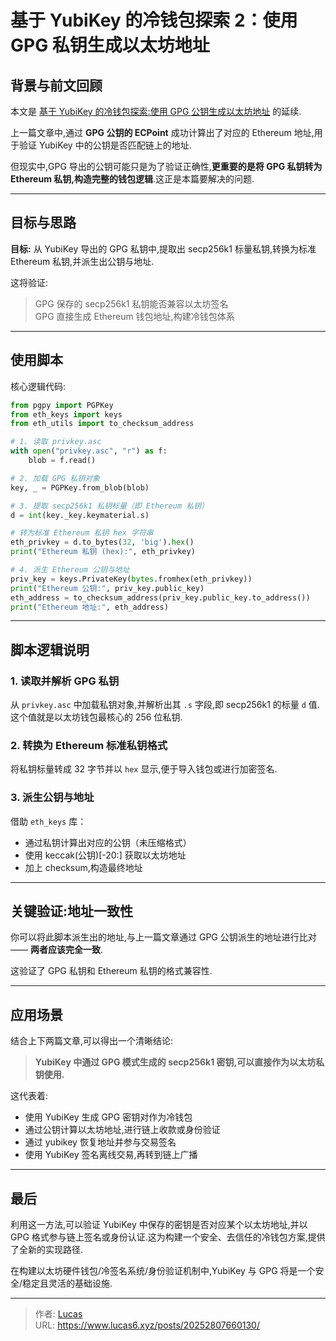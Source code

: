 # 基于 YubiKey 的冷钱包探索 2：使用 GPG 私钥生成以太坊地址


## 背景与前文回顾

本文是 [基于 YubiKey 的冷钱包探索:使用 GPG 公钥生成以太坊地址](https://lucas5.xyz/posts/20252707660129/) 的延续.

上一篇文章中,通过 **GPG 公钥的 ECPoint** 成功计算出了对应的 Ethereum 地址,用于验证 YubiKey 中的公钥是否匹配链上的地址.

但现实中,GPG 导出的公钥可能只是为了验证正确性,**更重要的是将 GPG 私钥转为 Ethereum 私钥,构造完整的钱包逻辑**.这正是本篇要解决的问题.

---

## 目标与思路

**目标:** 从 YubiKey 导出的 GPG 私钥中,提取出 secp256k1 标量私钥,转换为标准 Ethereum 私钥,并派生出公钥与地址.

这将验证:

> GPG 保存的 secp256k1 私钥能否兼容以太坊签名  
> GPG 直接生成 Ethereum 钱包地址,构建冷钱包体系

---

## 使用脚本

核心逻辑代码:

```python
from pgpy import PGPKey
from eth_keys import keys
from eth_utils import to_checksum_address

# 1. 读取 privkey.asc
with open("privkey.asc", "r") as f:
    blob = f.read()

# 2. 加载 GPG 私钥对象
key, _ = PGPKey.from_blob(blob)

# 3. 提取 secp256k1 私钥标量（即 Ethereum 私钥）
d = int(key._key.keymaterial.s)

# 转为标准 Ethereum 私钥 hex 字符串
eth_privkey = d.to_bytes(32, 'big').hex()
print("Ethereum 私钥 (hex):", eth_privkey)

# 4. 派生 Ethereum 公钥与地址
priv_key = keys.PrivateKey(bytes.fromhex(eth_privkey))
print("Ethereum 公钥:", priv_key.public_key)
eth_address = to_checksum_address(priv_key.public_key.to_address())
print("Ethereum 地址:", eth_address)
```

---

## 脚本逻辑说明

### 1. 读取并解析 GPG 私钥

从 `privkey.asc` 中加载私钥对象,并解析出其 `.s` 字段,即 secp256k1 的标量 `d` 值.这个值就是以太坊钱包最核心的 256 位私钥.

### 2. 转换为 Ethereum 标准私钥格式

将私钥标量转成 32 字节并以 `hex` 显示,便于导入钱包或进行加密签名.

### 3. 派生公钥与地址

借助 `eth_keys` 库：

- 通过私钥计算出对应的公钥（未压缩格式）
- 使用 keccak(公钥)[-20:] 获取以太坊地址
- 加上 checksum,构造最终地址

---

## 关键验证:地址一致性

你可以将此脚本派生出的地址,与上一篇文章通过 GPG 公钥派生的地址进行比对 —— **两者应该完全一致**.

这验证了 GPG 私钥和 Ethereum 私钥的格式兼容性.

---

## 应用场景

结合上下两篇文章,可以得出一个清晰结论:

> **YubiKey 中通过 GPG 模式生成的 secp256k1 密钥,可以直接作为以太坊私钥使用.**

这代表着:

- 使用 YubiKey 生成 GPG 密钥对作为冷钱包
- 通过公钥计算以太坊地址,进行链上收款或身份验证
- 通过 yubikey 恢复地址并参与交易签名
- 使用 YubiKey 签名离线交易,再转到链上广播

---

## 最后

利用这一方法,可以验证 YubiKey 中保存的密钥是否对应某个以太坊地址,并以 GPG 格式参与链上签名或身份认证.这为构建一个安全、去信任的冷钱包方案,提供了全新的实现路径.

在构建以太坊硬件钱包/冷签名系统/身份验证机制中,YubiKey 与 GPG 将是一个安全/稳定且灵活的基础设施.


---

> 作者: [Lucas](https://www.lucas6.xyz)  
> URL: https://www.lucas6.xyz/posts/20252807660130/  

